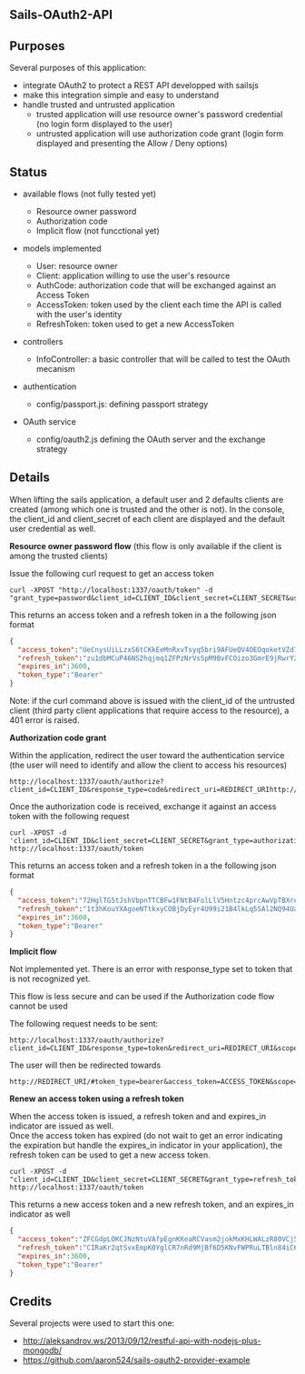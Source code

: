 Sails-OAuth2-API
----------------

Purposes
--------

Several purposes of this application:

* integrate OAuth2 to protect a REST API developped with sailsjs
* make this integration simple and easy to understand
* handle trusted and untrusted application
  - trusted application will use resource owner's password credential (no login form displayed to the user)
  - untrusted application will use authorization code grant (login form displayed and presenting the Allow / Deny options)


Status
------

- available flows (not fully tested yet)
  * Resource owner password
  * Authorization code
  * Implicit flow (not funcctional yet)

- models implemented
  * User: resource owner
  * Client: application willing to use the user's resource
  * AuthCode: authorization code that will be exchanged against an Access Token
  * AccessToken: token used by the client each time the API is called with the user's identity
  * RefreshToken: token used to get a new AccessToken

- controllers
  * InfoController: a basic controller that will be called to test the OAuth mecanism

- authentication
  * config/passport.js: defining passport strategy

- OAuth service
  * config/oauth2.js defining the OAuth server and the exchange strategy

Details
-------

When lifting the sails application, a default user and 2 defaults clients are created (among which one is trusted and the other is not).
In the console, the client_id and client_secret of each client are displayed and the default user credential as well.

**Resource owner password flow** (this flow is only available if the client is among the trusted clients)

Issue the following curl request to get an access token

```
curl -XPOST "http://localhost:1337/oauth/token" -d "grant_type=password&client_id=CLIENT_ID&client_secret=CLIENT_SECRET&username=USERNAME&password=PASSWORD"
```

This returns an access token and a refresh token in a the following json format

```json
{
  "access_token":"UeCnysUiLLzxS6tCKkEeMnRxvTsyq5bri9AFUeQV4OEOqoketVZd7HVQpjOeWOLwBhwaWokFXdBsQ34oU0Kcafq8cHgS3lu2Si6I2xvKifo46F8HiU18aicWTzizNocfHVKYYFEhcYftEVEmyvrkcPt1loaAHcKAhY8IzobgkTiMh6ZTfAdQKWn7pM0iS1sojW8H0v6pL9xLNRj0lwbTNHcMDWwdfCCGEq9NuZAiFuKspOg5LeLYKSXxm0vQAHFr",
  "refresh_token":"zu1dbMCuP46NS2hqjmq1ZFPzNrVsSpM9BvFCOizo3GmrE9jRwrY26m1b6JK3Jbud4ejb2xw3MZZc56snT15Y9hWXsmvGSOyKufS0cu8ZKGfVwUjwBcyu7SkcZCcCLUDgq5BJzFJ9ZBv6TKwltdUb8LQAEcDSLLRAXbIHsorStKW0CXqNuL9iSVdKgTXMVkiT2ik8Z4PUMf3daLQSMvwPK69srvYttFNpM3mUMOC2Y2U0AmiRDLYIr3Nsid0hwGsi",
  "expires_in":3600,
  "token_type":"Bearer"
}
```

Note: if the curl command above is issued with the client_id of the untrusted client (third party client applications that require access to the resource), a 401 error is raised.

**Authorization code grant**

Within the application, redirect the user toward the authentication service (the user will need to identify and allow the client to access his resources)

```
http://localhost:1337/oauth/authorize?client_id=CLIENT_ID&response_type=code&redirect_uri=REDIRECT_URIhttp://localhost:1338&scope=http://localhost:1337
```

Once the authorization code is received, exchange it against an access token with the following request

```
curl -XPOST -d 'client_id=CLIENT_ID&client_secret=CLIENT_SECRET&grant_type=authorization_code&redirect_uri=REDIRECT_URI&code=CODE' http://localhost:1337/oauth/token
```

This returns an access token and a refresh token in a the following json format

```json
{
  "access_token":"72HglTG5tJshVbpnTTCBFw1FNtB4FolLlV5Hntzc4prcAwVpTBXreyFzk9rCBUsaevdsJBY9v4YarEFfvhVLqL5HZmznUI3ajXmNQvlo7k5MD8E0SlVqMdtJeyYBtPa21bPOiFGpkDhoT6dOVecDWhuaT191cwsQT6jv663gRi63t4AXU443GuZKGuQU6Upt9S3BSiLmSMrvL6whvyORl66jFdL7EckRNSYNX3eHUdjcHdxluGWUNuLwhBIMOr3y",
  "refresh_token":"1t3hKouYXAgoeNTtkxyCOBjDyEyr4U99i21B4lkLq5SAl2NQ94UaLXMVEMT93J3D0q8GMhzPIlIQD2mSOcooPSM3txZ2nBdEOa1MX8GYBQcOsN55DLhJo7PxbbTKKqQqGS04ZsVBEQYPd9Xv80aj6tO5w0lP2qfcVq9YdcvLqQ43hk2h4F7RIHUgXhM9lfqLH0K0gsmdtyR2YWzJphbbori8JhAtvBqRzuyiiwFVOzjlK21f9qULKlq7T7ftqQ8S",
  "expires_in":3600,
  "token_type":"Bearer"
}
```

**Implicit flow**


Not implemented yet. There is an error with response_type set to token that is not recognized yet.


This flow is less secure and can be used if the Authorization code flow cannot be used

The following request needs to be sent:

```
http://localhost:1337/oauth/authorize?client_id=CLIENT_ID&response_type=token&redirect_uri=REDIRECT_URI&scope=http://localhost:1337
```

The user will then be redirected towards

```
http://REDIRECT_URI/#token_type=bearer&access_token=ACCESS_TOKEN&scope=SCOPE&expires_in=EXPIRES_IN
```

**Renew an access token using a refresh token**

When the access token is issued, a refresh token and and expires_in indicator are issued as well.  
Once the access token has expired (do not wait to get an error indicating the expiration but handle the expires_in indicator in your application), the refresh token can be used to get a new access token.  

```
curl -XPOST -d "client_id=CLIENT_ID&client_secret=CLIENT_SECRET&grant_type=refresh_token&refresh_token=REFRESH_TOKEN" http://localhost:1337/oauth/token
```

This returns a new access token and a new refresh token, and an expires_in indicator as well

```json
{
  "access_token":"ZFCGdpLOKCJNzNtuVAfpEgnKKeaRCVasm2jokMxKHLWALzR80VCj5dB64H7fr2maZQLjoVx44YctMxfEiTKfp5zpXH276Lab3b8a8bynhMAcNRPfJrnyqbPqRdZ9wj018vg6XcJq7wjcVQgZCef59AShu4awvzVTOnG5rlNCk9OSw0Ji5F8XJP8giGEXH3sMM4iqhpP8H2N2bmBHnUXJlLLTo7Ch4rfnDO2X5BlfxLuAQjtc8NoTsqGHYj0Lazux",
  "refresh_token":"CIRaKr2qtSvxEmpK0YglCR7nRd9MjBf6D5KNvFWPRuLTBln84iC6SUl0MBgd2O2RGhpQ1QuxTucjKwbuyqCaKSznj1CJVckXZaIjHOEYBojyOR3Mr3BHxoPmmsqLSAmoE65y3h0E21l18lmmdwvn4gSCWG4uDKHCtEAQSYuJFeojiEikWMCKV5pxiowhnPWUR4hRfRJc6Yj0iTnKnKRf9PhqiKIB27Ut1WnUrxEUeCEJLvwbaWk9H7uuki6Y5cJJ",
  "expires_in":3600,
  "token_type":"Bearer"
}
```

Credits
-------

Several projects were used to start this one:

* http://aleksandrov.ws/2013/09/12/restful-api-with-nodejs-plus-mongodb/
* https://github.com/aaron524/sails-oauth2-provider-example
